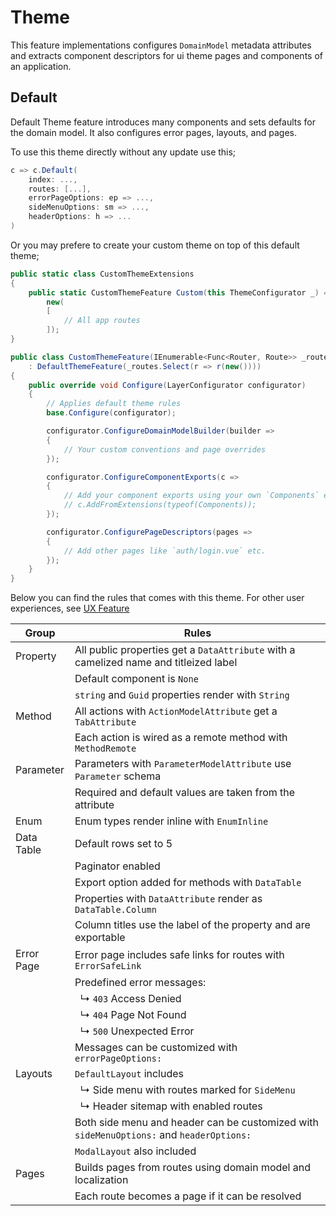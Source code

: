 # Theme

This feature implementations configures `DomainModel` metadata attributes and
extracts component descriptors for ui theme pages and components of an
application.

## Default

Default Theme feature introduces many components and sets defaults for the
domain model. It also configures error pages, layouts, and pages.

To use this theme directly without any update use this;

```csharp
c => c.Default(
    index: ...,
    routes: [...],
    errorPageOptions: ep => ...,
    sideMenuOptions: sm => ...,
    headerOptions: h => ...
)
```

Or you may prefere to create your custom theme on top of this default theme;

```csharp
public static class CustomThemeExtensions
{
    public static CustomThemeFeature Custom(this ThemeConfigurator _) =>
        new(
        [
            // All app routes
        ]);
}

public class CustomThemeFeature(IEnumerable<Func<Router, Route>> _routes)
    : DefaultThemeFeature(_routes.Select(r => r(new())))
{
    public override void Configure(LayerConfigurator configurator)
    {
        // Applies default theme rules
        base.Configure(configurator);

        configurator.ConfigureDomainModelBuilder(builder =>
        {
            // Your custom conventions and page overrides
        });

        configurator.ConfigureComponentExports(c =>
        {
            // Add your component exports using your own `Components` extensions
            // c.AddFromExtensions(typeof(Components));
        });

        configurator.ConfigurePageDescriptors(pages =>
        {
            // Add other pages like `auth/login.vue` etc.
        });
    }
}
```

Below you can find the rules that comes with this theme. For other user
experiences, see [UX Feature](ux.md)

| Group      | Rules                                                                                    |
| ---        | ---                                                                                      |
| Property   | All public properties get a `DataAttribute` with a camelized name and titleized label    |
|            | Default component is `None`                                                              |
|            | `string` and `Guid` properties render with `String`                                      |
| Method     | All actions with `ActionModelAttribute` get a `TabAttribute`                             |
|            | Each action is wired as a remote method with `MethodRemote`                              |
| Parameter  | Parameters with `ParameterModelAttribute` use `Parameter` schema                         |
|            | Required and default values are taken from the attribute                                 |
| Enum       | Enum types render inline with `EnumInline`                                               |
| Data Table | Default rows set to 5                                                                    |
|            | Paginator enabled                                                                        |
|            | Export option added for methods with `DataTable`                                         |
|            | Properties with `DataAttribute` render as `DataTable.Column`                             |
|            | Column titles use the label of the property and are exportable                           |
| Error Page | Error page includes safe links for routes with `ErrorSafeLink`                           |
|            | Predefined error messages:                                                               |
|            | &nbsp; ↳ `403` Access Denied                                                             |
|            | &nbsp; ↳ `404` Page Not Found                                                            |
|            | &nbsp; ↳ `500` Unexpected Error                                                          |
|            | Messages can be customized with `errorPageOptions:`                                      |
| Layouts    | `DefaultLayout` includes                                                                 |
|            | &nbsp; ↳ Side menu with routes marked for `SideMenu`                                     |
|            | &nbsp; ↳ Header sitemap with enabled routes                                              |
|            | Both side menu and header can be customized with `sideMenuOptions:` and `headerOptions:` |
|            | `ModalLayout` also included                                                              |
| Pages      | Builds pages from routes using domain model and localization                             |
|            | Each route becomes a page if it can be resolved                                          |
